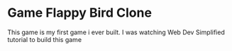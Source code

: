 # Game Flappy Bird Clone

This game is my first game i ever built. I was watching Web Dev Simplified tutorial to build this game
